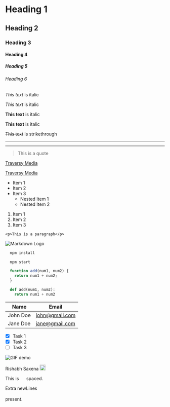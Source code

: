 <!-- Headings -->
# Heading 1
## Heading 2
### Heading 3
#### Heading 4
##### Heading 5
###### Heading 6

<!-- Italics -->
*This text* is italic

_This text_ is italic

<!-- Strong -->
**This text** is italic

__This text__ is italic

<!-- Strikethrough -->
~~This text~~ is strikethrough

<!-- Horizontal Rule -->

---
___

<!-- Blockquote -->
> This is a quote

<!-- Links -->
[Traversy Media](http://www.traversymedia.com)

[Traversy Media](http://www.traversymedia.com "Traversy Media")

<!-- UL -->
* Item 1
* Item 2
* Item 3
  * Nested Item 1
  * Nested Item 2

<!-- OL -->
1. Item 1
1. Item 2
1. Item 3

<!-- Inline Code Block -->
`<p>This is a paragraph</p>`

<!-- Images -->
![Markdown Logo](https://markdown-here.com/img/icon256.png)

<!-- Github Markdown -->

<!-- Code Blocks -->
```bash
  npm install

  npm start
```

```javascript
  function add(num1, num2) {
    return num1 + num2;
  }
```

```python
  def add(num1, num2):
    return num1 + num2
```

<!-- Tables -->
| Name     | Email          |
| -------- | -------------- |
| John Doe | john@gmail.com |
| Jane Doe | jane@gmail.com |

<!-- Task List -->
* [x] Task 1
* [x] Task 2
* [ ] Task 3

<!-- Add a GIF -->
![GIF demo](https://www.thisiscolossal.com/wp-content/uploads/2018/04/agif2opt.gif)


<!-- Add Image Link and set height and width -->
Rishabh Saxena  [<img src="https://cdn.worldvectorlogo.com/logos/linkedin-icon-2.svg" height="18" width="18"/>](https://www.linkedin.com/in/rishabh-saxena-972099147 "Rishabh's LinkedIn profile")   

<!-- To add white spaces -->
This is&nbsp;&nbsp;&nbsp;&nbsp;&nbsp;&nbsp;spaced.

<!-- To add new line -->
Extra
&NewLine;
&NewLine;
newLines
</br>
</br>
present.
